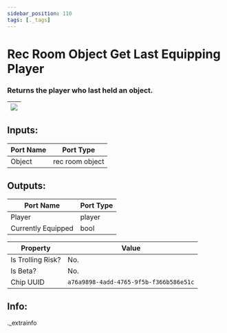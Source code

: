 ```yaml
---
sidebar_position: 110
tags: [._tags]
---
```


# Rec Room Object Get Last Equipping Player


### Returns the player who last held an object.

| ![](https://images-ext-2.discordapp.net/external/MPmIaQzlEPmgGWlgi-WxBBXt0Bjv_zWPkg1y1f_sy3s/https/www.recroomcircuits.com/image/circuit/absolute-value?width=206&height=108) |
|-----|

## Inputs:
| Port Name | Port Type |
|-----------|-----------|
| Object | rec room object |

## Outputs:
| Port Name | Port Type |
|-----------|-----------|
| Player | player |
| Currently Equipped | bool | 

| Property  | Value |
|-------------------|-----------|
| Is Trolling Risk? | No. |
| Is Beta? | No. |
| Chip UUID | `a76a9898-4add-4765-9f5b-f366b586e51c` |

## Info:
._extrainfo